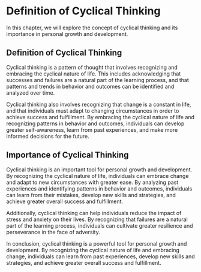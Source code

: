 Definition of Cyclical Thinking
===========================================================================

In this chapter, we will explore the concept of cyclical thinking and its importance in personal growth and development.

Definition of Cyclical Thinking
-------------------------------

Cyclical thinking is a pattern of thought that involves recognizing and embracing the cyclical nature of life. This includes acknowledging that successes and failures are a natural part of the learning process, and that patterns and trends in behavior and outcomes can be identified and analyzed over time.

Cyclical thinking also involves recognizing that change is a constant in life, and that individuals must adapt to changing circumstances in order to achieve success and fulfillment. By embracing the cyclical nature of life and recognizing patterns in behavior and outcomes, individuals can develop greater self-awareness, learn from past experiences, and make more informed decisions for the future.

Importance of Cyclical Thinking
-------------------------------

Cyclical thinking is an important tool for personal growth and development. By recognizing the cyclical nature of life, individuals can embrace change and adapt to new circumstances with greater ease. By analyzing past experiences and identifying patterns in behavior and outcomes, individuals can learn from their mistakes, develop new skills and strategies, and achieve greater overall success and fulfillment.

Additionally, cyclical thinking can help individuals reduce the impact of stress and anxiety on their lives. By recognizing that failures are a natural part of the learning process, individuals can cultivate greater resilience and perseverance in the face of adversity.

In conclusion, cyclical thinking is a powerful tool for personal growth and development. By recognizing the cyclical nature of life and embracing change, individuals can learn from past experiences, develop new skills and strategies, and achieve greater overall success and fulfillment.


